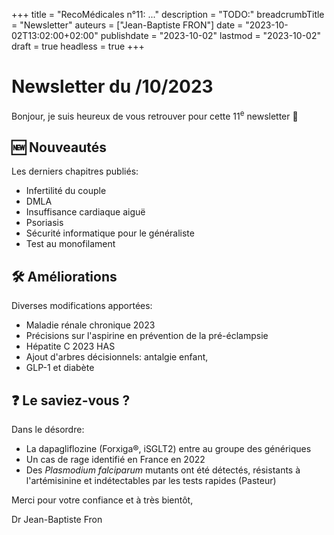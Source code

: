 +++
title = "RecoMédicales n°11:  ..."
description = "TODO:"
breadcrumbTitle = "Newsletter"
auteurs = ["Jean-Baptiste FRON"]
date = "2023-10-02T13:02:00+02:00"
publishdate = "2023-10-02"
lastmod = "2023-10-02"
draft = true
headless = true
+++

# Newsletter du /10/2023

Bonjour, je suis heureux de vous retrouver pour cette 11<sup>e</sup> newsletter 📰

## 🆕 Nouveautés

Les derniers chapitres publiés:

- Infertilité du couple
- DMLA
- Insuffisance cardiaque aiguë
- Psoriasis
- Sécurité informatique pour le généraliste
- Test au monofilament

## 🛠️ Améliorations

Diverses modifications apportées:

- Maladie rénale chronique 2023
- Précisions sur l'aspirine en prévention de la pré-éclampsie
- Hépatite C 2023 HAS
- Ajout d'arbres décisionnels: antalgie enfant, 
- GLP-1 et diabète

## ❓ Le saviez-vous ?

Dans le désordre:

- La dapagliflozine (Forxiga®, iSGLT2) entre au groupe des génériques
- Un cas de rage identifié en France en 2022
- Des *Plasmodium falciparum* mutants ont été détectés, résistants à l'artémisinine et indétectables par les tests rapides (Pasteur)

Merci pour votre confiance et à très bientôt,

Dr Jean-Baptiste Fron
